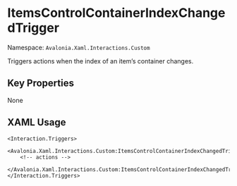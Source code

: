 # ItemsControlContainerIndexChangedTrigger

Namespace: `Avalonia.Xaml.Interactions.Custom`

Triggers actions when the index of an item’s container changes.



## Key Properties
None

## XAML Usage
```xaml
<Interaction.Triggers>
  <Avalonia.Xaml.Interactions.Custom:ItemsControlContainerIndexChangedTrigger>
    <!-- actions -->
  </Avalonia.Xaml.Interactions.Custom:ItemsControlContainerIndexChangedTrigger>
</Interaction.Triggers>
```
